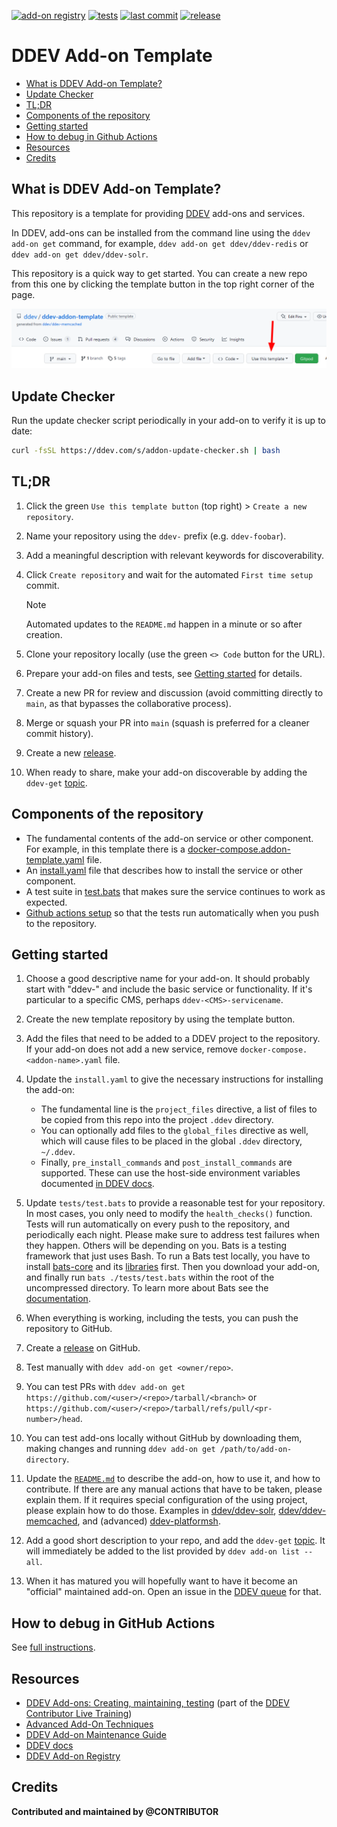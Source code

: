 [![add-on registry](https://img.shields.io/badge/DDEV-Add--on_Registry-blue)](https://addons.ddev.com)
[![tests](https://github.com/ddev/ddev-addon-template/actions/workflows/tests.yml/badge.svg?branch=main)](https://github.com/ddev/ddev-addon-template/actions/workflows/tests.yml?query=branch%3Amain)
[![last commit](https://img.shields.io/github/last-commit/ddev/ddev-addon-template)](https://github.com/ddev/ddev-addon-template/commits)
[![release](https://img.shields.io/github/v/release/ddev/ddev-addon-template)](https://github.com/ddev/ddev-addon-template/releases/latest)

# DDEV Add-on Template <!-- omit in toc -->

* [What is DDEV Add-on Template?](#what-is-ddev-add-on-template)
* [Update Checker](#update-checker)
* [TL;DR](#tldr)
* [Components of the repository](#components-of-the-repository)
* [Getting started](#getting-started)
* [How to debug in Github Actions](#how-to-debug-in-github-actions)
* [Resources](#resources)
* [Credits](#credits)

## What is DDEV Add-on Template?

This repository is a template for providing [DDEV](https://ddev.readthedocs.io) add-ons and services.

In DDEV, add-ons can be installed from the command line using the `ddev add-on get` command, for example, `ddev add-on get ddev/ddev-redis` or `ddev add-on get ddev/ddev-solr`.

This repository is a quick way to get started. You can create a new repo from this one by clicking the template button in the top right corner of the page.

![template button](images/template-button.png)

## Update Checker

Run the update checker script periodically in your add-on to verify it is up to date:

```bash
curl -fsSL https://ddev.com/s/addon-update-checker.sh | bash
```

## TL;DR

1. Click the green `Use this template button` (top right) > `Create a new repository`.
2. Name your repository using the `ddev-` prefix (e.g. `ddev-foobar`).
3. Add a meaningful description with relevant keywords for discoverability.
4. Click `Create repository` and wait for the automated `First time setup` commit.

   > [!NOTE]
   > Automated updates to the `README.md` happen in a minute or so after creation.

5. Clone your repository locally (use the green `<> Code` button for the URL).
6. Prepare your add-on files and tests, see [Getting started](#getting-started) for details.
7. Create a new PR for review and discussion (avoid committing directly to `main`, as that bypasses the collaborative process).
8. Merge or squash your PR into `main` (squash is preferred for a cleaner commit history).
9. Create a new [release](https://docs.github.com/en/repositories/releasing-projects-on-github/managing-releases-in-a-repository).
10. When ready to share, make your add-on discoverable by adding the `ddev-get` [topic](https://docs.github.com/en/repositories/managing-your-repositorys-settings-and-features/customizing-your-repository/classifying-your-repository-with-topics).

## Components of the repository

* The fundamental contents of the add-on service or other component. For example, in this template there is a [docker-compose.addon-template.yaml](docker-compose.addon-template.yaml) file.
* An [install.yaml](install.yaml) file that describes how to install the service or other component.
* A test suite in [test.bats](tests/test.bats) that makes sure the service continues to work as expected.
* [Github actions setup](.github/workflows/tests.yml) so that the tests run automatically when you push to the repository.

## Getting started

1. Choose a good descriptive name for your add-on. It should probably start with "ddev-" and include the basic service or functionality. If it's particular to a specific CMS, perhaps `ddev-<CMS>-servicename`.
2. Create the new template repository by using the template button.
3. Add the files that need to be added to a DDEV project to the repository. If your add-on does not add a new service, remove `docker-compose.<addon-name>.yaml` file.
4. Update the `install.yaml` to give the necessary instructions for installing the add-on:

   * The fundamental line is the `project_files` directive, a list of files to be copied from this repo into the project `.ddev` directory.
   * You can optionally add files to the `global_files` directive as well, which will cause files to be placed in the global `.ddev` directory, `~/.ddev`.
   * Finally, `pre_install_commands` and `post_install_commands` are supported. These can use the host-side environment variables documented [in DDEV docs](https://ddev.readthedocs.io/en/stable/users/extend/custom-commands/#environment-variables-provided).

5. Update `tests/test.bats` to provide a reasonable test for your repository. In most cases, you only need to modify the `health_checks()` function. Tests will run automatically on every push to the repository, and periodically each night. Please make sure to address test failures when they happen. Others will be depending on you. Bats is a testing framework that just uses Bash. To run a Bats test locally, you have to install [bats-core](https://bats-core.readthedocs.io/en/stable/installation.html) and its [libraries](https://github.com/ztombol/bats-docs) first. Then you download your add-on, and finally run `bats ./tests/test.bats` within the root of the uncompressed directory. To learn more about Bats see the [documentation](https://bats-core.readthedocs.io/en/stable/).
6. When everything is working, including the tests, you can push the repository to GitHub.
7. Create a [release](https://docs.github.com/en/repositories/releasing-projects-on-github/managing-releases-in-a-repository) on GitHub.
8. Test manually with `ddev add-on get <owner/repo>`.
9. You can test PRs with `ddev add-on get https://github.com/<user>/<repo>/tarball/<branch>` or `https://github.com/<user>/<repo>/tarball/refs/pull/<pr-number>/head`.
10. You can test add-ons locally without GitHub by downloading them, making changes and running `ddev add-on get /path/to/add-on-directory`.
11. Update the [`README.md`](./README_ADDON.md) to describe the add-on, how to use it, and how to contribute. If there are any manual actions that have to be taken, please explain them. If it requires special configuration of the using project, please explain how to do those. Examples in [ddev/ddev-solr](https://github.com/ddev/ddev-solr), [ddev/ddev-memcached](https://github.com/ddev/ddev-memcached), and (advanced) [ddev-platformsh](https://github.com/ddev/ddev-platformsh).
12. Add a good short description to your repo, and add the `ddev-get` [topic](https://docs.github.com/en/repositories/managing-your-repositorys-settings-and-features/customizing-your-repository/classifying-your-repository-with-topics). It will immediately be added to the list provided by `ddev add-on list --all`.
13. When it has matured you will hopefully want to have it become an "official" maintained add-on. Open an issue in the [DDEV queue](https://github.com/ddev/ddev/issues) for that.

## How to debug in GitHub Actions

See [full instructions](./README_DEBUG.md).

## Resources

* [DDEV Add-ons: Creating, maintaining, testing](https://www.youtube.com/watch?v=TmXqQe48iqE) (part of the [DDEV Contributor Live Training](https://ddev.com/blog/contributor-training))
* [Advanced Add-On Techniques](https://ddev.com/blog/advanced-add-on-contributor-training/)
* [DDEV Add-on Maintenance Guide](https://ddev.com/blog/ddev-add-on-maintenance-guide/)
* [DDEV docs](https://ddev.readthedocs.io/en/stable/users/extend/additional-services/)
* [DDEV Add-on Registry](https://addons.ddev.com/)

## Credits

**Contributed and maintained by @CONTRIBUTOR**
